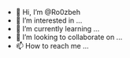 - 👋 Hi, I’m @Ro0zbeh
- 👀 I’m interested in ...
- 🌱 I’m currently learning ...
- 💞️ I’m looking to collaborate on ...
- 📫 How to reach me ...

<!---
Ro0zbeh/Ro0zbeh is a ✨ special ✨ repository because its `README.md` (this file) appears on your GitHub profile.
You can click the Preview link to take a look at your changes.
--->
